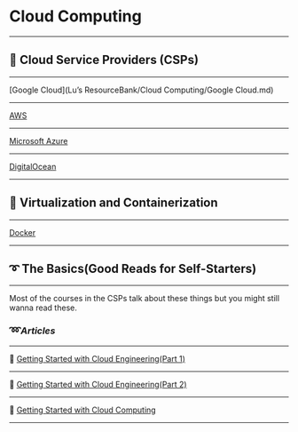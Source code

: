 # Cloud Computing

---

## 🧰 Cloud Service Providers (CSPs)

---

[Google Cloud](Lu’s ResourceBank/Cloud Computing/Google Cloud.md)

---

[AWS](Cloud%20Computing%20cd58231d96b94c2086582ae0a4c4ab98/AWS%2071b84963f7ca45d18a41cdd1e0b72adb.md)

---

[Microsoft Azure](Cloud%20Computing%20cd58231d96b94c2086582ae0a4c4ab98/Microsoft%20Azure%208f86b08ebf2f4269b4780d6eec1f1756.md)

---

[DigitalOcean](Cloud%20Computing%20cd58231d96b94c2086582ae0a4c4ab98/DigitalOcean%205c531176f8024ec0b3b03312b9b2d16e.md)

---

## 🏺 Virtualization and Containerization

---

[Docker](Cloud%20Computing%20cd58231d96b94c2086582ae0a4c4ab98/Docker%20fd6a05755f9b42d3a629ebbf45eaf246.md)

---

## ➰ The Basics(Good Reads for Self-Starters)

---

Most of the courses in the CSPs talk about these things but you might still wanna read these.

### ➿*Articles*

---

🔗 [Getting Started with Cloud Engineering(Part 1)](https://link.medium.com/1AfIPJ7Jvjb)

---

🔗 [Getting Started with Cloud Engineering(Part 2)](https://link.medium.com/2vgOhsrKvjb)

---

🔗 [Getting Started with Cloud Computing](https://hackernoon.com/getting-started-with-cloud-computing-an-overview-il2k34oa)

---